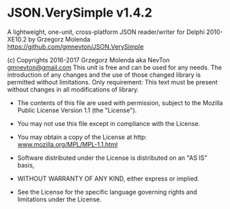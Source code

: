 # JSON.VerySimple v1.4.2
A lightweight, one-unit, cross-platform JSON reader/writer
  for Delphi 2010-XE10.2 by Grzegorz Molenda
  https://github.com/gmnevton/JSON.VerySimple

  (c) Copyrights 2016-2017 Grzegorz Molenda aka NevTon <gmnevton@gmail.com>
  This unit is free and can be used for any needs. The introduction of
  any changes and the use of those changed library is permitted without
  limitations. Only requirement:
  This text must be present without changes in all modifications of library.

  * The contents of this file are used with permission, subject to the Mozilla Public License Version 1.1 (the "License").
  * You may not use this file except in compliance with the License.
  * You may obtain a copy of the License at http: www.mozilla.org/MPL/MPL-1.1.html

  * Software distributed under the License is distributed on an "AS IS" basis,
  * WITHOUT WARRANTY OF ANY KIND, either express or implied.
  * See the License for the specific language governing rights and limitations under the License.
